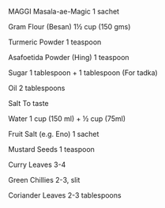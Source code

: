 MAGGI Masala-ae-Magic
1 sachet

Gram Flour (Besan)
1½ cup (150 gms)

Turmeric Powder
1 teaspoon

Asafoetida Powder (Hing)
1 teaspoon

Sugar
1 tablespoon + 1 tablespoon (For tadka)

Oil
2 tablespoons

Salt
To taste

Water
1 cup (150 ml) + ½ cup (75ml)

Fruit Salt (e.g. Eno)
1 sachet

Mustard Seeds
1 teaspoon

Curry Leaves
3-4

Green Chillies
2-3, slit

Coriander Leaves
2-3 tablespoons

